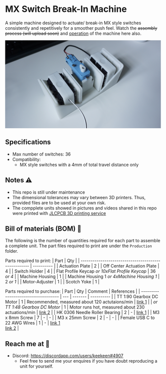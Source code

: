 # MX Switch Break-In Machine
A simple machine designed to actuate/ break-in MX style switches consistently and repetitively for a smoother push feel. Watch the <s>assembly process (will upload soon)</s> and [operation](https://youtu.be/iYIlCdo38ZM) of the machine here also.

![alt text][snapshot]

[snapshot]: /Images/DSC05789.jpg "Machine Snapshot"

## Specifications
- Max number of switches: 36
- Compatibility: 
  -  MX style switches with a 4mm of total travel distance only

## Notes ⚠️
- This repo is still under maintenance 
- The dimensional tolerances may vary between 3D printers. Thus, provided files are to be used at your own risk. 
- The compplete units showed in pictures and videos shared in this repo were printed with [JLCPCB 3D printing service](https://jlcpcb.com/)

## Bill of materials (BOM) 📜
The following is the number of quantities required for each part to assemble a complete unit. The part files required to print are under the `Production` folder.

Parts required to print:
| Part                                                 | Qty        |
| ---------------------------------------------------- | ---------- |
| Actuation Plate                                      | 2          |
| Off Center Actuation Plate                           | 4          |
| Switch Holder                                        | 4          |
| Flat Profile Keycap *or 10xFlat Profile Keycap*      | 36 *or 4*  |
| Machine Housing                                      | 1          |
| Machine Housing 1 *or 4xMachine Housing 1*           | 2 *or 1*   |
| Motor-Adjuster                                       | 1          |
| Scotch Yoke                                          | 1          |

Parts required to purchase:
| Part                                 | Qty | Comment | References |
| ------------------------------------ | --- | ------- | ---------- |
| TT 1:90 Gearbox DC Motor             | 1   | Recommended, measured about 120 actutaions/min | [link 1](https://shopee.sg/Large-Price-Metal-Gear-Robot-Smart-Car-Reduce-Speed-Motor-Tt-Motor-i.191993938.3917622642) |
| *or TT 1:48 Gearbox DC Motor*        | 1   | Motor runs hot, measured about 230 actuations/min | [link 2](https://www.adafruit.com/product/3777) |
| HK 0306 Needle Roller Bearing        | 2   | - | [link 1](https://www.skf.com/us/products/rolling-bearings/roller-bearings/needle-roller-bearings/drawn-cup-needle-roller-bearings/productid-HK%200306%20TN) |
| M3 x 8mm Screw                       | 7   | - | - |
| M3 x 25mm Screw                      | 2   | - | - |
| Female USB C to 22 AWG Wires         | 1   | - | [link 1](https://www.aliexpress.com/item/1005001388133794.html?spm=a2g0o.productlist.0.0.5eb0510fZ1x7CB&algo_pvid=72711e6a-5844-4e73-a4a4-c90b141b40e0&algo_exp_id=72711e6a-5844-4e73-a4a4-c90b141b40e0-16&pdp_ext_f=%7B%22sku_id%22%3A%2212000015898874380%22%7D) <br> [link 2](https://www.aliexpress.com/item/1005002271810476.html?spm=a2g0o.productlist.0.0.2819510fomHmwf&algo_pvid=a239c4db-a4cf-4337-b6a1-f4db0c4cff98&algo_exp_id=a239c4db-a4cf-4337-b6a1-f4db0c4cff98-2&pdp_ext_f=%7B%22sku_id%22%3A%2212000019849627354%22%7D) |

## Reach me at 📩
- Discord: https://discordapp.com/users/keekeen#4907
  - Feel free to send me your enquires if you have doubt reproducing a unit for yourself.
